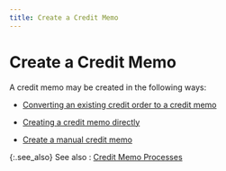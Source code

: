 ```yaml
---
title: Create a Credit Memo
---
```


# Create a Credit Memo


A credit memo may be created in the following ways:

- [Converting  an existing credit order to a credit memo]({{site.sp_baseurl}}/sales-ret-docs/cms/create-cm/cnvrt-co/converting_an_existing_order_to_a_credit_memo.html)


- [Creating  a credit memo directly]({{site.sp_baseurl}}/sales-ret-docs/cms/create-cm/create-new-cm/creating_a_new_credit_memo.html)


- [Create  a manual credit memo]({{site.sp_baseurl}}/sales-ret-docs/cms/create-cm/create-new-cm/manual_credit_memos.html)



{:.see_also}
See also
: [Credit Memo  Processes]({{site.sp_baseurl}}/sales-ret-docs/cms/cm-proc/credit_memo_processes.html)
